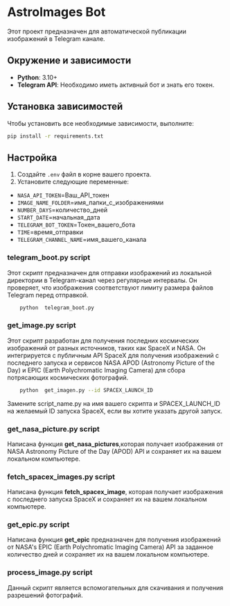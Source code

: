 # AstroImages Bot

Этот проект предназначен для автоматической публикации изображений в Telegram канале.

## Окружение и зависимости

- **Python**: 3.10+
- **Telegram API**: Необходимо иметь активный бот и знать его токен.


## Установка зависимостей

Чтобы установить все необходимые зависимости, выполните:

```bash
pip install -r requirements.txt
```

## Настройка

1. Создайте `.env` файл в корне вашего проекта.
2. Установите следующие переменные:

- `NASA_API_TOKEN`=Ваш_API_токен
- `IMAGE_NAME_FOLDER`=имя_папки_с_изображениями
- `NUMBER_DAYS`=количество_дней
- `START_DATE`=начальная_дата
- `TELEGRAM_BOT_TOKEN`=Токен_вашего_бота
- `TIME`=время_отправки
- `TELEGRAM_CHANNEL_NAME`=имя_вашего_канала

### telegram_boot.py script
Этот скрипт предназначен для отправки изображений из локальной директории в Telegram-канал через регулярные интервалы. Он проверяет, что изображения соответствуют лимиту размера файлов Telegram перед отправкой.
```bash
    python  telegram_boot.py 
```
### get_image.py script
Этот скрипт разработан для получения последних космических изображений от разных источников, таких как SpaceX и NASA. Он интегрируется с публичным API SpaceX для получения изображений с последнего запуска и сервисов NASA APOD (Astronomy Picture of the Day) и EPIC (Earth Polychromatic Imaging Camera) для сбора потрясающих космических фотографий.
```bash
    python  get_imagen.py --id SPACEX_LAUNCH_ID
```

Замените script_name.py на имя вашего скрипта и SPACEX_LAUNCH_ID на желаемый ID запуска SpaceX, если вы хотите указать другой запуск.  

### get_nasa_picture.py script
Написана функция **get_nasa_pictures**,которая получает изображения от NASA Astronomy Picture of the Day (APOD) API и сохраняет их на вашем локальном компьютере.
### fetch_spacex_images.py script
Написана функция **fetch_spacex_image**, которая получает изображения с последнего запуска SpaceX и сохраняет их на вашем локальном компьютере.

### get_epic.py script
Написана функция **get_epic** предназначен для получения изображений от NASA's EPIC (Earth Polychromatic Imaging Camera) API за заданное количество дней и сохраняет их на вашем локальном компьютере.

### process_image.py script
Данный скрипт является вспомогательных для скачивания и получения разрешений фотографий.







